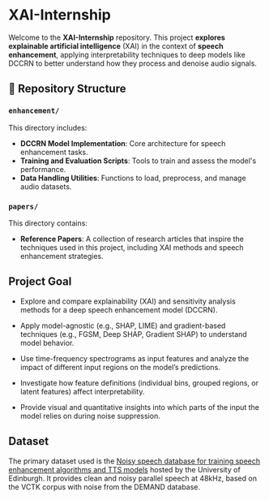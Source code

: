 # XAI-Internship

Welcome to the **XAI-Internship** repository. This project **explores explainable artificial intelligence** (XAI) in the context of **speech enhancement**, applying interpretability techniques to deep models like DCCRN to better understand how they process and denoise audio signals.

## 📁 Repository Structure

### `enhancement/`
This directory includes:
- **DCCRN Model Implementation**: Core architecture for speech enhancement tasks.
- **Training and Evaluation Scripts**: Tools to train and assess the model's performance.
- **Data Handling Utilities**: Functions to load, preprocess, and manage audio datasets.

### `papers/`
This directory contains:
- **Reference Papers**: A collection of research articles that inspire the techniques used in this project, including XAI methods and speech enhancement strategies.

## Project Goal

- Explore and compare explainability (XAI) and sensitivity analysis methods for a deep speech enhancement model (DCCRN).

- Apply model-agnostic (e.g., SHAP, LIME) and gradient-based techniques (e.g., FGSM, Deep SHAP, Gradient SHAP) to understand model behavior.

- Use time-frequency spectrograms as input features and analyze the impact of different input regions on the model’s predictions.

- Investigate how feature definitions (individual bins, grouped regions, or latent features) affect interpretability.

- Provide visual and quantitative insights into which parts of the input the model relies on during noise suppression.

## Dataset

The primary dataset used is the [Noisy speech database for training speech enhancement algorithms and TTS models](https://datashare.ed.ac.uk/handle/10283/2791) hosted by the University of Edinburgh.
It provides clean and noisy parallel speech at 48kHz, based on the VCTK corpus with noise from the DEMAND database.


